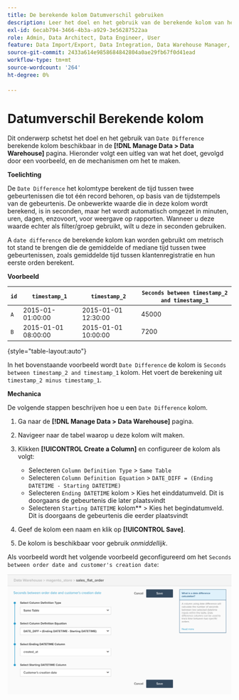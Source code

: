 ```yaml
---
title: De berekende kolom Datumverschil gebruiken
description: Leer het doel en het gebruik van de berekende kolom van het Verschil van de Datum.
exl-id: 6ecab794-3466-4b3a-a929-3e56287522aa
role: Admin, Data Architect, Data Engineer, User
feature: Data Import/Export, Data Integration, Data Warehouse Manager, Commerce Tables
source-git-commit: 2433a614e9858684842804a0ae29fb67f0d41ead
workflow-type: tm+mt
source-wordcount: '264'
ht-degree: 0%

---
```


# Datumverschil Berekende kolom

Dit onderwerp schetst het doel en het gebruik van `Date Difference` berekende kolom beschikbaar in de **[!DNL Manage Data > Data Warehouse]** pagina. Hieronder volgt een uitleg van wat het doet, gevolgd door een voorbeeld, en de mechanismen om het te maken.

**Toelichting**

De `Date Difference` het kolomtype berekent de tijd tussen twee gebeurtenissen die tot één record behoren, op basis van de tijdstempels van de gebeurtenis. De onbewerkte waarde die in deze kolom wordt berekend, is in seconden, maar het wordt automatisch omgezet in minuten, uren, dagen, enzovoort, voor weergave op rapporten. Wanneer u deze waarde echter als filter/groep gebruikt, wilt u deze in seconden gebruiken.

A `date difference` de berekende kolom kan worden gebruikt om metrisch tot stand te brengen die de gemiddelde of mediane tijd tussen twee gebeurtenissen, zoals gemiddelde tijd tussen klantenregistratie en hun eerste orden berekent.

**Voorbeeld**

| **`id`** | **`timestamp_1`** | **`timestamp_2`** | **`Seconds between timestamp_2 and timestamp_1`** |
|--- |--- |--- |--- |
| `A` | 2015-01-01:00:00 | 2015-01-01 12:30:00 | 45000 |
| `B` | 2015-01-01 08:00:00 | 2015-01-01 10:00:00 | 7200 |

{style="table-layout:auto"}


In het bovenstaande voorbeeld wordt `Date Difference` de kolom is `Seconds between timestamp_2 and timestamp_1` kolom. Het voert de berekening uit `timestamp_2 minus timestamp_1`.

**Mechanica**

De volgende stappen beschrijven hoe u een `Date Difference` kolom.

1. Ga naar de **[!DNL Manage Data > Data Warehouse]** pagina.
1. Navigeer naar de tabel waarop u deze kolom wilt maken.
1. Klikken **[!UICONTROL Create a Column]** en configureer de kolom als volgt:
   * Selecteren `Column Definition Type` > `Same Table`
   * Selecteren `Column Definition Equation` > `DATE_DIFF = (Ending DATETIME - Starting DATETIME)`
   * Selecteren `Ending DATETIME` kolom > Kies het einddatumveld. Dit is doorgaans de gebeurtenis die later plaatsvindt
   * Selecteren `Starting DATETIME` kolom** > Kies het begindatumveld. Dit is doorgaans de gebeurtenis die eerder plaatsvindt

1. Geef de kolom een naam en klik op **[!UICONTROL Save]**.
1. De kolom is beschikbaar voor gebruik *onmiddellijk*.

Als voorbeeld wordt het volgende voorbeeld geconfigureerd om het `Seconds between order date and customer's creation date`:

![](../../assets/date_diff.png)
